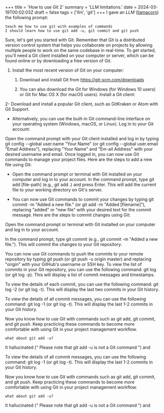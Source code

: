 +++
title = 'How to use Git 2'
summary = 'LLM limitations.'
date = 2024-03-19T00:02:03Z
draft = false
tags = ['llm', 'git']
+++
I gave an *LLM* ([llamacorn](https://huggingface.co/jan-hq/LlamaCorn-1.1B)) the following prompt:


```
teach me how to use git with examples of commands
I should learn how to use git add -u, git commit and git push
```

Sure, let's get you started with Git. Remember that Git is a distributed version control system that helps you collaborate on projects by allowing multiple people to work on the same codebase in real-time. To get started, you'll need a Git client installed on your computer or server, which can be found online or by downloading a free version of Git.

1. Install the most recent version of Git on your computer:

    1. Download and install Git from https://git-scm.com/downloads

    2. You can also download the Git for Windows (for Windows 10 users) or Git for Mac OS X (for macOS users).
Install a Git client:

2- Download and install a popular Git client, such as GitKraken or Atom with Git Support.

- Alternatively, you can use the built-in Git command-line interface on your operating system (Windows, macOS, or Linux).
Log in to your Git account:

Open the command prompt with your Git client installed and log in by typing git config --global user.name "Your Name" (or git config --global user.email "Email Address"), replacing "Your Name" and "Em-ail Address" with your desired username and email.
Once logged in, you can now use Git commands to manage your project files.
Here are the steps to add a new file using Git:

- Open the command prompt or terminal with Git installed on your computer and log in to your account.
In the command prompt, type git add [file-path] (e.g., git add .) and press Enter. This will add the current file to your working directory on Git's server.

- You can now use Git commands to commit your changes by typing git commit -m "Added a new file." (or git add -m "Added [filename]"), replacing "added" or "new file" with your desired text for the commit message.
Here are the steps to commit changes using Git:

Open the command prompt or terminal with Git installed on your computer and log in to your account.

In the command prompt, type git commit (e.g., git commit -m "Added a new file."). This will commit the changes to your Git repository.

You can now use Git commands to push the commits to your remote repository by typing git push (or git push -u origin master) and replacing "origin" with your GitHub's username or SSH key.
To view the list of commits in your Git repository, you can use the following command: git log (or git log -p). This will display a list of commit messages and timestamps.

To view the details of each commit, you can use the following command: git log -2 (or git log -t). This will display the last two commits in your Git history.

To view the details of all commit messages, you can use the following command: git log -1 (or git log -t). This will display the last 1-2 commits in your Git history.

Now you know how to use Git with commands such as git add, git commit, and git push. Keep practicing these commands to become more comfortable with using Git in your project management workflow.

```
what about git add -u?
```

It hallucinated (" Please note that git add -u is not a Git command ") and 

























To view the details of all commit messages, you can use the following command: git log -1 (or git log -t). This will display the last 1-2 commits in your Git history.

Now you know how to use Git with commands such as git add, git commit, and git push. Keep practicing these commands to become more comfortable with using Git in your project management workflow.

```
what about git add -u?
```

It hallucinated (" Please note that git add -u is not a Git command ") and 

